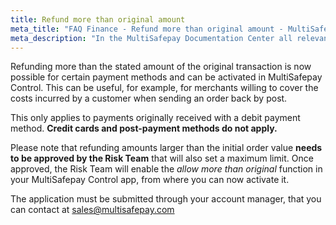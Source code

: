 ```yaml
---
title: Refund more than original amount
meta_title: "FAQ Finance - Refund more than original amount - MultiSafepay Support"
meta_description: "In the MultiSafepay Documentation Center all relevant information regarding our Plugins and API. As well as Support pages for Payment Method, Tools and General Questions. You can also find the contact details of our Support Team and Integration Team."
---
```

Refunding more than the stated amount of the original transaction is now possible for certain payment methods and can be activated in MultiSafepay Control. This can be useful, for example, for merchants willing to cover the costs incurred by a customer when sending an order back by post. 

This only applies to payments originally received with a debit payment method. **Credit cards and post-payment methods do not apply.**

Please note that refunding amounts larger than the initial order value **needs to be approved by the Risk Team** that will also set a maximum limit. Once approved, the Risk Team will enable the _allow more than original_ function in your MultiSafepay Control app, from where you can now activate it. 

The application must be submitted through your account manager, that you can contact at <sales@multisafepay.com>

